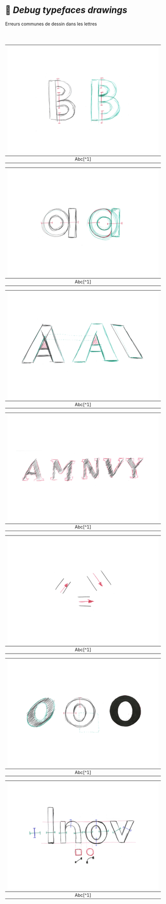 # 🔧 *Debug typefaces drawings*
  Erreurs communes de dessin dans les lettres
### &nbsp;

|![](links/Typo_Debug_1.jpg) |
|:---:|
| Abc[^1]           |

|![](links/Typo_Debug_2.jpg) |
|:---:|
| Abc[^1]           |

|![](links/Typo_Debug_3.jpg) |
|:---:|
| Abc[^1]           |

|![](links/Typo_Debug_4.jpg) |
|:---:|
| Abc[^1]           |

|![](links/Typo_Debug_5.jpg) |
|:---:|
| Abc[^1]           |

|![](links/Typo_Debug_6.jpg) |
|:---:|
| Abc[^1]           |

|![](links/Typo_Debug_7.jpg) |
|:---:|
| Abc[^1]           |
